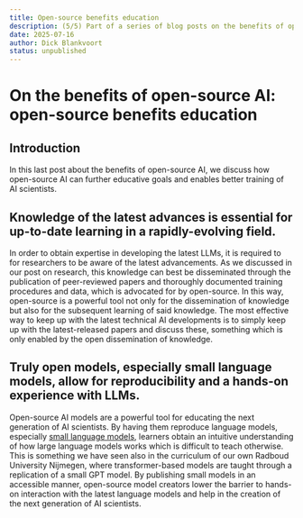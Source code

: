 ```yaml
---
title: Open-source benefits education
description: (5/5) Part of a series of blog posts on the benefits of open-source AI.
date: 2025-07-16
author: Dick Blankvoort
status: unpublished
---
```

# On the benefits of open-source AI: open-source benefits education
<author :author="author"></author>

## Introduction
In this last post about the benefits of open-source AI, we discuss how open-source AI can further educative goals and enables better training of AI scientists.

## Knowledge of the latest advances is essential for up-to-date learning in a rapidly-evolving field.
In order to obtain expertise in developing the latest LLMs, it is required to for researchers to be aware of the latest advancements. As we discussed in our post on research, this knowledge can best be disseminated through the publication of peer-reviewed papers and thoroughly documented training procedures and data, which is advocated for by open-source. In this way, open-source is a powerful tool not only for the dissemination of knowledge but also for the subsequent learning of said knowledge. The most effective way to keep up with the latest technical AI developments is to simply keep up with the latest-released papers and discuss these, something which is only enabled by the open dissemination of knowledge.

## Truly open models, especially small language models, allow for reproducibility and a hands-on experience with LLMs.
Open-source AI models are a powerful tool for educating the next generation of AI scientists. By having them reproduce language models, especially [small language models](https://huggingface.co/HuggingFaceTB/SmolLM3-3B), learners obtain an intuitive understanding of how large language models works which is difficult to teach otherwise. This is something we have seen also in the curriculum of our own Radboud University Nijmegen, where transformer-based models are taught through a replication of a small GPT model. By publishing small models in an accessible manner, open-source model creators lower the barrier to hands-on interaction with the latest language models and help in the creation of the next generation of AI scientists.